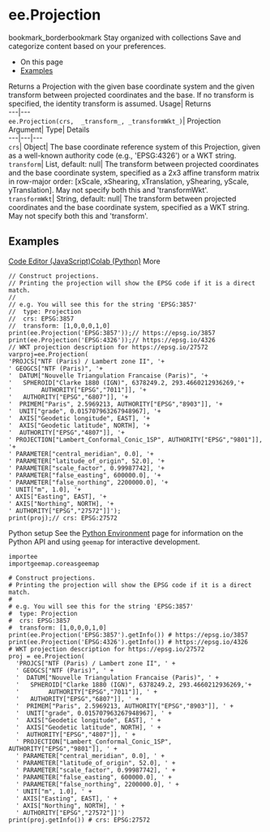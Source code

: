  
#  ee.Projection
bookmark_borderbookmark Stay organized with collections  Save and categorize content based on your preferences.
  * On this page
  * [Examples](https://developers.google.com/earth-engine/apidocs/ee-projection#examples)


Returns a Projection with the given base coordinate system and the given transform between projected coordinates and the base. If no transform is specified, the identity transform is assumed. 
Usage| Returns  
---|---  
`ee.Projection(crs,  _transform_, _transformWkt_)`| Projection  
Argument| Type| Details  
---|---|---  
`crs`| Object| The base coordinate reference system of this Projection, given as a well-known authority code (e.g., 'EPSG:4326') or a WKT string.  
`transform`| List, default: null| The transform between projected coordinates and the base coordinate system, specified as a 2x3 affine transform matrix in row-major order: [xScale, xShearing, xTranslation, yShearing, yScale, yTranslation]. May not specify both this and 'transformWkt'.  
`transformWkt`| String, default: null| The transform between projected coordinates and the base coordinate system, specified as a WKT string. May not specify both this and 'transform'.  
## Examples
[Code Editor (JavaScript)](https://developers.google.com/earth-engine/apidocs/ee-projection#code-editor-javascript-sample)[Colab (Python)](https://developers.google.com/earth-engine/apidocs/ee-projection#colab-python-sample) More
```
// Construct projections.
// Printing the projection will show the EPSG code if it is a direct match.
//
// e.g. You will see this for the string 'EPSG:3857'
//  type: Projection
//  crs: EPSG:3857
//  transform: [1,0,0,0,1,0]
print(ee.Projection('EPSG:3857'));// https://epsg.io/3857
print(ee.Projection('EPSG:4326'));// https://epsg.io/4326
// WKT projection description for https://epsg.io/27572
varproj=ee.Projection(
'PROJCS["NTF (Paris) / Lambert zone II", '+
' GEOGCS["NTF (Paris)", '+
'  DATUM["Nouvelle Triangulation Francaise (Paris)", '+
'   SPHEROID["Clarke 1880 (IGN)", 6378249.2, 293.4660212936269,'+
'        AUTHORITY["EPSG","7011"]], '+
'   AUTHORITY["EPSG","6807"]], '+
'  PRIMEM["Paris", 2.5969213, AUTHORITY["EPSG","8903"]], '+
'  UNIT["grade", 0.015707963267948967], '+
'  AXIS["Geodetic longitude", EAST], '+
'  AXIS["Geodetic latitude", NORTH], '+
'  AUTHORITY["EPSG","4807"]], '+
' PROJECTION["Lambert_Conformal_Conic_1SP", AUTHORITY["EPSG","9801"]], '+
' PARAMETER["central_meridian", 0.0], '+
' PARAMETER["latitude_of_origin", 52.0], '+
' PARAMETER["scale_factor", 0.99987742], '+
' PARAMETER["false_easting", 600000.0], '+
' PARAMETER["false_northing", 2200000.0], '+
' UNIT["m", 1.0], '+
' AXIS["Easting", EAST], '+
' AXIS["Northing", NORTH], '+
' AUTHORITY["EPSG","27572"]]');
print(proj);// crs: EPSG:27572
```
Python setup
See the [ Python Environment](https://developers.google.com/earth-engine/guides/python_install) page for information on the Python API and using `geemap` for interactive development.
```
importee
importgeemap.coreasgeemap
```
```
# Construct projections.
# Printing the projection will show the EPSG code if it is a direct match.
#
# e.g. You will see this for the string 'EPSG:3857'
#  type: Projection
#  crs: EPSG:3857
#  transform: [1,0,0,0,1,0]
print(ee.Projection('EPSG:3857').getInfo()) # https://epsg.io/3857
print(ee.Projection('EPSG:4326').getInfo()) # https://epsg.io/4326
# WKT projection description for https://epsg.io/27572
proj = ee.Projection(
  'PROJCS["NTF (Paris) / Lambert zone II", ' +
  ' GEOGCS["NTF (Paris)", ' +
  '  DATUM["Nouvelle Triangulation Francaise (Paris)", ' +
  '   SPHEROID["Clarke 1880 (IGN)", 6378249.2, 293.4660212936269,'+
  '        AUTHORITY["EPSG","7011"]], ' +
  '   AUTHORITY["EPSG","6807"]], ' +
  '  PRIMEM["Paris", 2.5969213, AUTHORITY["EPSG","8903"]], ' +
  '  UNIT["grade", 0.015707963267948967], ' +
  '  AXIS["Geodetic longitude", EAST], ' +
  '  AXIS["Geodetic latitude", NORTH], ' +
  '  AUTHORITY["EPSG","4807"]], ' +
  ' PROJECTION["Lambert_Conformal_Conic_1SP", AUTHORITY["EPSG","9801"]], ' +
  ' PARAMETER["central_meridian", 0.0], ' +
  ' PARAMETER["latitude_of_origin", 52.0], ' +
  ' PARAMETER["scale_factor", 0.99987742], ' +
  ' PARAMETER["false_easting", 600000.0], ' +
  ' PARAMETER["false_northing", 2200000.0], ' +
  ' UNIT["m", 1.0], ' +
  ' AXIS["Easting", EAST], ' +
  ' AXIS["Northing", NORTH], ' +
  ' AUTHORITY["EPSG","27572"]]')
print(proj.getInfo()) # crs: EPSG:27572
```

